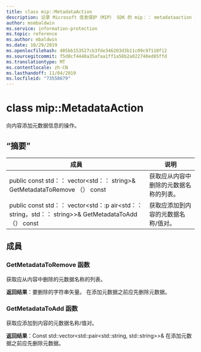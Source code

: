 ```yaml
---
title: class mip::MetadataAction
description: 记录 Microsoft 信息保护（MIP） SDK 的 mip：： metadataaction 类。
author: msmbaldwin
ms.service: information-protection
ms.topic: reference
ms.author: mbaldwin
ms.date: 10/29/2019
ms.openlocfilehash: 405bb153527cb3fde346203d3b11c09c97110f12
ms.sourcegitcommit: f5d8cf4440a35afaa1ff1a58b2a022740ed85ffd
ms.translationtype: MT
ms.contentlocale: zh-CN
ms.lasthandoff: 11/04/2019
ms.locfileid: "73558679"
---
```

# <a name="class-mipmetadataaction"></a>class mip::MetadataAction 
向内容添加元数据信息的操作。
  
## <a name="summary"></a>“摘要”
 成員                        | 说明                                
--------------------------------|---------------------------------------------
public const std：： vector\<std：： string\>& GetMetadataToRemove （） const  |  获取应从内容中删除的元数据名称的列表。
public const std：： vector\<std：:p air\<std：： string，std：： string\>\>& GetMetadataToAdd （） const  |  获取应添加到内容的元数据名称/值对。
  
## <a name="members"></a>成員
  
### <a name="getmetadatatoremove-function"></a>GetMetadataToRemove 函数
获取应从内容中删除的元数据名称的列表。

  
**返回结果**：要删除的字符串矢量。 在添加元数据之前应先删除元数据。
  
### <a name="getmetadatatoadd-function"></a>GetMetadataToAdd 函数
获取应添加到内容的元数据名称/值对。

  
**返回结果**：Const std::vector<std::pair<std::string, std::string>>& 在添加元数据之前应先删除元数据。